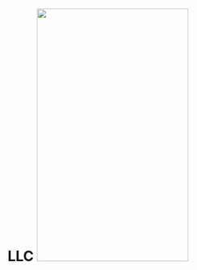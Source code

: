 # LLC <img src="https://user-images.githubusercontent.com/9443926/226417806-6bede3ee-6b5f-4eed-a629-1d2460e9f9e7.gif" width="300" height="500">
